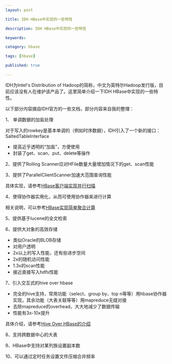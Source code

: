 ```yaml
---
layout: post

title: IDH HBase中实现的一些特性

description: IDH HBase中实现的一些特性

keywords: 

category: hbase

tags: [hbase]

published: true

---
```


IDH为Intel's Distribution of Hadoop的简称，中文为英特尔Hadoop发行版，目前应该没有人在维护该产品了。这里简单介绍一下IDH HBase中实现的一些特性。

以下部分内容摘自IDH官方的一些文档，部分内容来自我的整理：


1、 单调数据的加盐处理

对于写入的rowkey是基本单调的（例如时序数据），IDH引入了一个新的接口：SaltedTableInterface

- 提高近乎透明的“加盐”，方便使用
- 封装了get、scan、put、delete等操作

2、提供了Rolling Scanner应对HFile数量大量增加情况下的get、scan性能

3、提供了ParallelClientScanner加速大范围查询性能

具体实现，请参考[HBase客户端实现并行扫描](/2014/06/12/hbase-parallel-client-scanner.html)

4、使得协作器实用化，从而可使用协作器来进行计算

相关说明，可以参考[HBase实现简单聚合计算](/2014/06/12/hbase-aggregate-client.html)

5、提供基于lucene的全文检索

6、提供大对象的高效存储

- 类似Oracle的BLOB存储
- 对用户透明
- 2x以上的写入性能，还有些进步空间
- 2x的随机访问性能
- 1.3x的scan性能
- 接近直接写入hdfs性能

7、引入交互式的hive over hbase

- 完全的hive支持，常用功能（select、group by、top n等等）用hbase协作器实现，其余功能（大表关联等等）用mapreduce无缝对接
- 去除mapreduce的overhead，大大地减少了数据传输
- 性能有3x-10x提升

具体介绍，请参考[Hive Over HBase的介绍](/2014/06/12/intro-of-hive-over-hbase.html)

8、支持跨数据中心的大表

9、HBase中支持对某列族设置副本数

10、可以通过定时任务设置文件压缩合并频率

